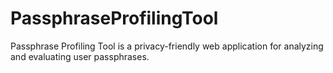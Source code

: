 # PassphraseProfilingTool
Passphrase Profiling Tool is a privacy-friendly web application for analyzing and evaluating user passphrases.
